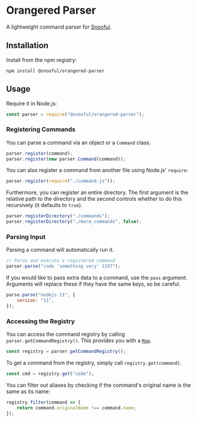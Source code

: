 # Orangered Parser

A lightweight command parser for [Snooful](https://github.com/Snooful/Snooful).

## Installation

Install from the npm registry:

    npm install @snooful/orangered-parser

## Usage

Require it in Node.js:

```js
const parser = require("@snooful/orangered-parser");
```

### Registering Commands

You can parse a command via an object or a `Command` class.

```js
parser.register(command);
parser.register(new parser.Command(command));
```

You can also register a command from another file using Node.js' `require`:

```js
parser.register(require("./command.js"));
```

Furthermore, you can register an entire directory. The first argument is the relative path to the directory and the second controls whether to do this recursively (it defaults to `true`).

```js
parser.registerDirectory("./commands");
parser.registerDirectory("./more_commands", false);
```

### Parsing Input

Parsing a command will automatically run it. 

```js
// Parse and execute a registered command
parser.parse("code 'something very' 1337");
```

If you would like to pass extra data to a command, use the `pass` argument. Arguments will replace these if they have the same keys, so be careful.

```js
parse.parse("nodejs 11", {
    version: "11",
});
```

### Accessing the Registry

You can access the command registry by calling `parser.getCommandRegistry()`. This provides you with a [`Map`](http://www.collectionsjs.com/map).

```js
const registry = parser.getCommandRegistry();
```

To get a command from the registry, simply call `registry.get(command)`.

```js
const cmd = registry.get("code");
```

You can filter out aliases by checking if the command's original name is the same as its name:

```js
registry.filter(command => {
	return command.originalName !== command.name;
});
```
